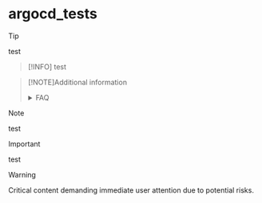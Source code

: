 # argocd_tests
> [!TIP]
> test

> [!INFO] 
> test

>[!NOTE]Additional information 
><details><summary>FAQ</summary>
></details>

> [!NOTE] 
> test

> [!IMPORTANT]
> test

>[!WARNING] 
> Critical content demanding immediate user attention due to potential risks.
